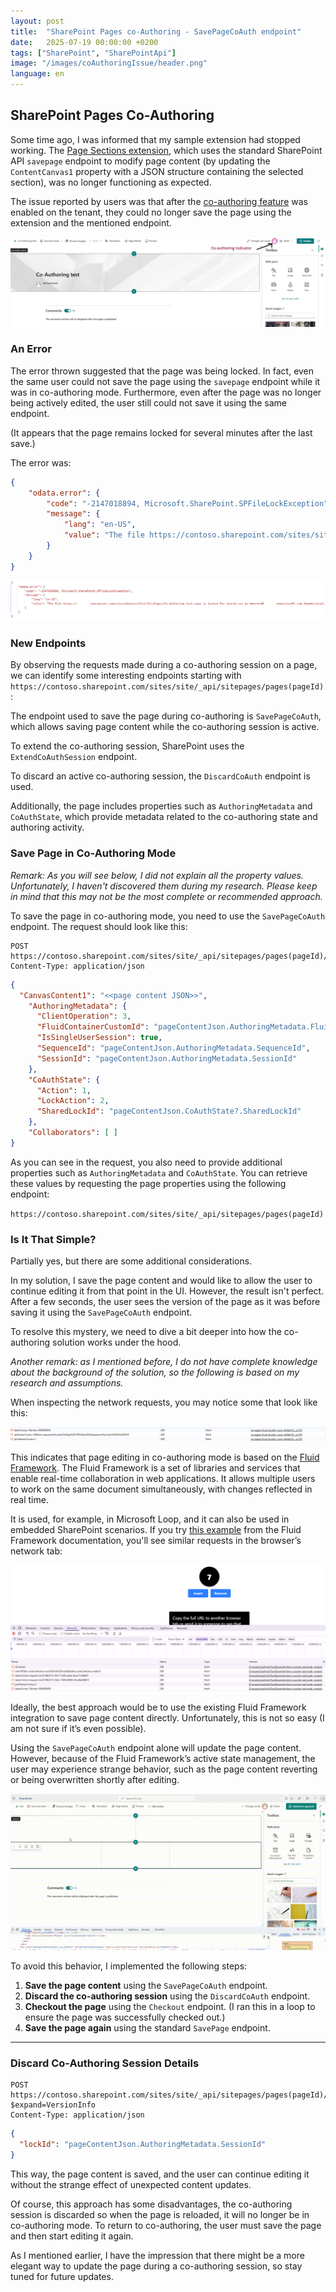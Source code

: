 ```yaml
---
layout: post
title:  "SharePoint Pages co-Authoring - SavePageCoAuth endpoint"
date:   2025-07-19 00:00:00 +0200
tags: ["SharePoint", "SharePointApi"]
image: "/images/coAuthoringIssue/header.png"
language: en
---
```


## SharePoint Pages Co-Authoring

Some time ago, I was informed that my sample extension had stopped working. The [Page Sections extension](https://github.com/mkm17/react-application-page-sections), which uses the standard SharePoint API `savepage` endpoint to modify page content (by updating the `ContentCanvas1` property with a JSON structure containing the selected section), was no longer functioning as expected.

The issue reported by users was that after the [co-authoring feature](https://support.microsoft.com/en-us/office/collaborate-on-sharepoint-pages-and-news-with-coauthoring-91d7dc25-37c3-44a4-99da-f552e0f9cfe9) was enabled on the tenant, they could no longer save the page using the extension and the mentioned endpoint.


![Co-authoring indicator](/images/coAuthoringIssue/coAuthoringIndicator.png)

### An Error

The error thrown suggested that the page was being locked. In fact, even the same user could not save the page using the `savepage` endpoint while it was in co-authoring mode. Furthermore, even after the page was no longer being actively edited, the user still could not save it using the same endpoint. 

(It appears that the page remains locked for several minutes after the last save.)

The error was:

```json
{
    "odata.error": {
        "code": "-2147018894, Microsoft.SharePoint.SPFileLockException",
        "message": {
            "lang": "en-US",
            "value": "The file https://contoso.sharepoint.com/sites/siteName/SitePages/Co-Authoring-test.aspx is locked for shared use by user@contoso.onmicrosoft.com [membership]."
        }
    }
}
```

![Error](/images/coAuthoringIssue/error.png)


### New Endpoints

By observing the requests made during a co-authoring session on a page, we can identify some interesting endpoints starting with `https://contoso.sharepoint.com/sites/site/_api/sitepages/pages(pageId)`:


The endpoint used to save the page during co-authoring is `SavePageCoAuth`, which allows saving page content while the co-authoring session is active.

To extend the co-authoring session, SharePoint uses the `ExtendCoAuthSession` endpoint.

To discard an active co-authoring session, the `DiscardCoAuth` endpoint is used.

Additionally, the page includes properties such as `AuthoringMetadata` and `CoAuthState`, which provide metadata related to the co-authoring state and authoring activity.

### Save Page in Co-Authoring Mode

*Remark: As you will see below, I did not explain all the property values. Unfortunately, I haven't discovered them during my research. Please keep in mind that this may not be the most complete or recommended approach.*

To save the page in co-authoring mode, you need to use the `SavePageCoAuth` endpoint. The request should look like this:

```http
POST https://contoso.sharepoint.com/sites/site/_api/sitepages/pages(pageId)/SavePageCoAuth
Content-Type: application/json
```

```json
{
  "CanvasContent1": "<<page content JSON>>",
    "AuthoringMetadata": {
      "ClientOperation": 3,
      "FluidContainerCustomId": "pageContentJson.AuthoringMetadata.FluidContainerCustomId",
      "IsSingleUserSession": true,
      "SequenceId": "pageContentJson.AuthoringMetadata.SequenceId",
      "SessionId": "pageContentJson.AuthoringMetadata.SessionId"
    },
    "CoAuthState": {
      "Action": 1,
      "LockAction": 2,
      "SharedLockId": "pageContentJson.CoAuthState?.SharedLockId"
    },
    "Collaborators": [ ]
}
```

As you can see in the request, you also need to provide additional properties such as `AuthoringMetadata` and `CoAuthState`. You can retrieve these values by requesting the page properties using the following endpoint:

`https://contoso.sharepoint.com/sites/site/_api/sitepages/pages(pageId)`


### Is It That Simple?

Partially yes, but there are some additional considerations.

In my solution, I save the page content and would like to allow the user to continue editing it from that point in the UI. However, the result isn't perfect. After a few seconds, the user sees the version of the page as it was before saving it using the `SavePageCoAuth` endpoint.

To resolve this mystery, we need to dive a bit deeper into how the co-authoring solution works under the hood.

*Another remark: as I mentioned before, I do not have complete knowledge about the background of the solution, so the following is based on my research and assumptions.*

When inspecting the network requests, you may notice some that look like this:

![Fluidrequests](/images/coAuthoringIssue/fluidRequests.png)

This indicates that page editing in co-authoring mode is based on the [Fluid Framework](https://fluidframework.com/). The Fluid Framework is a set of libraries and services that enable real-time collaboration in web applications. It allows multiple users to work on the same document simultaneously, with changes reflected in real time.

It is used, for example, in Microsoft Loop, and it can also be used in embedded SharePoint scenarios. If you try [this example](https://github.com/microsoft/FluidExamples/tree/main/item-counter-spe) from the Fluid Framework documentation, you'll see similar requests in the browser’s network tab:

![Fluid Example](/images/coAuthoringIssue/Fluidexample.png)

Ideally, the best approach would be to use the existing Fluid Framework integration to save page content directly. Unfortunately, this is not so easy (I am not sure if it’s even possible).

Using the `SavePageCoAuth` endpoint alone will update the page content. However, because of the Fluid Framework’s active state management, the user may experience strange behavior, such as the page content reverting or being overwritten shortly after editing.

![Fluid Framework effect](/images/coAuthoringIssue/CoAuthoringUpdate.gif)


To avoid this behavior, I implemented the following steps:

1. **Save the page content** using the `SavePageCoAuth` endpoint.
2. **Discard the co-authoring session** using the `DiscardCoAuth` endpoint.
3. **Checkout the page** using the `Checkout` endpoint. (I ran this in a loop to ensure the page was successfully checked out.)
4. **Save the page again** using the standard `SavePage` endpoint.

---

### Discard Co-Authoring Session Details


```http
POST https://contoso.sharepoint.com/sites/site/_api/sitepages/pages(pageId)/discardCoAuth?$expand=VersionInfo
Content-Type: application/json
```

```json
{
  "lockId": "pageContentJson.AuthoringMetadata.SessionId"
}
```

This way, the page content is saved, and the user can continue editing it without the strange effect of unexpected content updates. 

Of course, this approach has some disadvantages, the co-authoring session is discarded so when the page is reloaded, it will no longer be in co-authoring mode. To return to co-authoring, the user must save the page and then start editing it again.

As I mentioned earlier, I have the impression that there might be a more elegant way to update the page during a co-authoring session, so stay tuned for future updates.